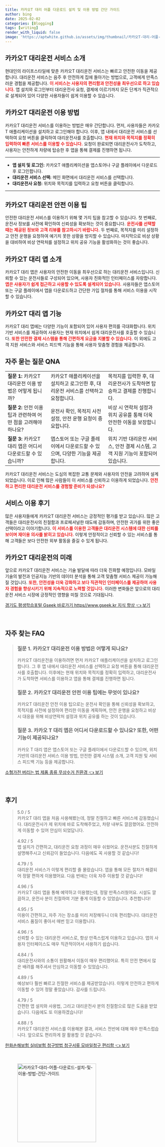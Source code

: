 ```yaml
---
title: 카카오T 대리 어플 다운로드 설치 및 이용 방법 간단 가이드
author: bing
date: 2025-02-02
categories: [Blogging]
tags: [writing]
render_with_liquid: false
image: 'https://aptwhite.github.io/assets/img/thumbnail/카카오T-대리-어플-다운로드-설치-및-이용-방법-간단-가이드.webp'
---
```



<h2 id='카카오T_대리운전_서비스_소개'>카카오T 대리운전 서비스 소개</h2>

<p>현대인의 라이프스타일에 맞춘 카카오T 대리운전 서비스는 빠르고 안전한 이동을 제공합니다. 대리운전 서비스는 음주 후 안전하게 집에 돌아가는 방법으로, 고객에게 만족스러운 경험을 제공합니다. <b><span style="color: #ee2323;">이 서비스는 사용자의 편리함과 안전성을 최우선으로 하고 있습니다.</span></b> 앱 설치와 로그인부터 대리운전사 요청, 결제에 이르기까지 모든 단계가 직관적으로 설계되어 있어 다양한 사용자들이 쉽게 이용할 수 있습니다.</p>

<h2 id='카카오T_대리운전_이용_방법'>카카오T 대리운전 이용 방법</h2>

<p>카카오T 대리운전 서비스를 이용하는 방법은 매우 간단합니다. 먼저, 사용자들은 카카오T 애플리케이션을 설치하고 로그인해야 합니다. 이후, 앱 내에서 대리운전 서비스를 선택하여 요청 버튼을 클릭하여 대리운전사를 호출합니다. <b><span style="color: #ee2323;">현재 위치와 목적지를 정확히 입력하여 빠른 서비스를 이용할 수 있습니다.</span></b> 요청이 완료되면 대리운전사가 도착하고, 사용자는 안전하게 차량에 탑승한 후 앱을 통해 결제를 진행하면 됩니다.</p>

<hr />

<ul>
    <li><b>앱 설치 및 로그인:</b> 카카오T 애플리케이션을 앱스토어나 구글 플레이에서 다운로드 후 로그인합니다.</li>
    <li><b>대리운전 서비스 선택:</b> 메인 화면에서 대리운전 서비스를 선택합니다.</li>
    <li><b>대리운전사 요청:</b> 위치와 목적지를 입력하고 요청 버튼을 클릭합니다.</li>
</ul>

<hr />

<h2 id='카카오T_대리운전_안전_이용_팁'>카카오T 대리운전 안전 이용 팁</h2>

<p>안전한 대리운전 서비스를 이용하기 위해 몇 가지 팁을 참고할 수 있습니다. 첫 번째로, 운전사 정보를 사전에 확인하여 신뢰성을 확보하는 것이 중요합니다. <b><span style="color: #ee2323;">운전사를 선택할 때는 제공된 정보와 고객 리뷰를 참고하시기 바랍니다.</span></b> 두 번째로, 목적지를 미리 설정하고 안전 운행을 요청하여 예기치 못한 상황을 방지할 수 있습니다. 마지막으로 비상 상황을 대비하여 비상 연락처를 설정하고 위치 공유 기능을 활성화하는 것이 좋습니다.</p>

<h2 id='카카오T_대리앱_소개'>카카오T 대리 앱 소개</h2>

<p>카카오T 대리 앱은 사용자의 안전한 이동을 최우선으로 하는 대리운전 서비스입니다. 신뢰할 수 있는 운전사들로 구성되어 있으며, 사용자 친화적인 인터페이스를 자랑합니다. <b><span style="color: #ee2323;">앱은 사용자가 쉽게 접근하고 사용할 수 있도록 설계되어 있습니다.</span></b> 사용자들은 앱스토어 또는 구글 플레이에서 앱을 다운로드하고 간단한 가입 절차를 통해 서비스 이용을 시작할 수 있습니다.</p>

<h2 id='카카오T_대리_앱_기능'>카카오T 대리 앱 기능</h2>

<p>카카오T 대리 앱에는 다양한 기능이 포함되어 있어 사용자 편의를 극대화합니다. 위치 기반 서비스를 제공하여 사용자는 현재 위치에서 쉽게 대리운전사를 호출할 수 있습니다. <b><span style="color: #ee2323;">또한 안전한 결제 시스템을 통해 간편하게 요금을 지불할 수 있습니다.</span></b> 이 외에도 고객 지원 서비스와 서비스 피드백 기능을 통해 사용자 맞춤형 경험을 제공합니다.</p>

<h2 id='자주_묻는_질문_QNA'>자주 묻는 질문 QNA</h2>

<table>
    <tr>
        <td><b>질문 1:</b> 카카오T 대리운전 이용 방법은 어떻게 됩니까?</td>
        <td>카카오T 애플리케이션을 설치하고 로그인한 후, 대리운전 서비스를 선택하고 요청합니다.</td>
        <td>목적지를 입력한 후, 대리운전사가 도착하면 탑승하고 결제를 진행합니다.</td>
    </tr>
    <tr>
        <td><b>질문 2:</b> 안전 이용 팁과 관련하여 어떤 점을 고려해야 하나요?</td>
        <td>운전사 확인, 목적지 사전 설정, 안전 운행 요청이 중요합니다.</td>
        <td>비상 시 연락처 설정과 위치 공유를 통해 더욱 안전한 이동을 보장합니다.</td>
    </tr>
    <tr>
        <td><b>질문 3:</b> 카카오T 대리 앱은 어디서 다운로드할 수 있습니까?</td>
        <td>앱스토어 또는 구글 플레이에서 다운로드할 수 있으며, 다양한 기능을 제공합니다.</td>
        <td>위치 기반 대리운전 서비스, 안전 결제 시스템, 고객 지원 기능이 포함되어 있습니다.</td>
    </tr>
</table>

<p>카카오T 대리운전 서비스는 도심의 복잡한 교통 문제와 사용자의 안전을 고려하여 설계되었습니다. 이로 인해 많은 사람들이 이 서비스를 신뢰하고 이용하게 되었습니다. <b><span style="color: #ee2323;">안전하고 편리한 대리운전 서비스를 경험할 준비가 되셨나요?</span></b></p>

<h2 id='서비스_이용_후기'>서비스 이용 후기</h2>

<p>많은 사용자들에게 카카오T 대리운전 서비스는 긍정적인 평가를 받고 있습니다. 많은 고객들은 대리운전사의 친절함과 프로페셔널한 태도에 감동하며, 안전한 귀가를 위한 좋은 선택이라고 이야기합니다. <b><span style="color: #ee2323;">이 서비스를 이용한 고객들은 대리운전 시스템에 대한 신뢰를 보이며 재이용 의사를 밝히고 있습니다.</span></b> 이렇게 안정적이고 신뢰할 수 있는 서비스를 통해 고객들은 보다 안전한 외부 활동을 즐길 수 있게 됩니다.</p>

<h2 id='카카오T_대리운전의_미래'>카카오T 대리운전의 미래</h2>

<p>앞으로 카카오T 대리운전 서비스는 기술 발달에 따라 더욱 진화할 예정입니다. 모바일 기술의 발전과 인공지능 기반의 데이터 분석을 통해 고객 맞춤형 서비스 제공이 가능해질 것입니다. <b><span style="color: #ee2323;">또한, 안전성을 더욱 강화하고 보다 직관적인 인터페이스를 제공하여 사용자 경험을 향상시키기 위해 지속적으로 노력할 것입니다.</span></b> 이러한 변화들은 앞으로의 대리운전 서비스 시장에 긍정적인 영향을 미칠 것으로 기대됩니다.</p>


<p><a class="click-button" title="경기도 평생학습포털 Gseek 바로가기 https//www.gseek.kr 지식 향상" href="https://aptwhite.github.io/posts/%EA%B2%BD%EA%B8%B0%EB%8F%84-%ED%8F%89%EC%83%9D%ED%95%99%EC%8A%B5%ED%8F%AC%ED%84%B8-Gseek-%EB%B0%94%EB%A1%9C%EA%B0%80%EA%B8%B0-httpswww.gseek.kr-%EC%A7%80%EC%8B%9D-%ED%96%A5%EC%83%81/" rel="dofollow">경기도 평생학습포털 Gseek 바로가기 https//www.gseek.kr 지식 향상 👈 보기</a></p><br>
<h2 id='자주_찾는_FAQ'>자주 찾는 FAQ</h2>
<div itemscope="" itemtype="https://schema.org/FAQPage"> 
<blockquote> 
<div itemscope="" itemprop="mainEntity" itemtype="https://schema.org/Question"> 
<h3 itemprop="name">질문 1. 카카오T 대리운전 이용 방법은 어떻게 되나요?</h3> 
<div itemscope="" itemprop="acceptedAnswer" itemtype="https://schema.org/Answer"> 
<span itemprop="text"> 
<p>카카오T 대리운전을 이용하려면 먼저 카카오T 애플리케이션을 설치하고 로그인합니다. 그 후 앱 내에서 대리운전 서비스를 선택하고 요청 버튼을 통해 대리운전사를 호출합니다. 이후에는 현재 위치와 목적지를 정확히 입력하고, 대리운전사가 도착하면 서비스를 이용하고 앱을 통해 결제를 진행하면 됩니다.</p> 
</span> 
</div> 
</div> 

<div itemscope="" itemprop="mainEntity" itemtype="https://schema.org/Question"> 
<h3 itemprop="name">질문 2. 카카오T 대리운전 안전 이용 팁에는 무엇이 있나요?</h3> 
<div itemscope="" itemprop="acceptedAnswer" itemtype="https://schema.org/Answer"> 
<span itemprop="text"> 
<p>카카오T 대리운전 안전 이용 팁으로는 운전사 확인을 통해 신뢰성을 확보하고, 목적지를 사전에 설정하여 편리한 이동을 계획하며, 안전 운행을 요청하고 비상 시 대응을 위해 비상연락처 설정과 위치 공유를 하는 것이 있습니다.</p> 
</span> 
</div> 
</div> 

<div itemscope="" itemprop="mainEntity" itemtype="https://schema.org/Question"> 
<h3 itemprop="name">질문 3. 카카오 T 대리 앱은 어디서 다운로드할 수 있나요? 또한, 어떤 기능이 제공되나요?</h3> 
<div itemscope="" itemprop="acceptedAnswer" itemtype="https://schema.org/Answer"> 
<span itemprop="text"> 
<p>카카오 T 대리 앱은 앱스토어 또는 구글 플레이에서 다운로드할 수 있으며, 위치 기반의 대리운전 서비스 이용 방법, 안전한 결제 시스템 소개, 고객 지원 및 서비스 피드백 기능 등을 제공합니다.</p> 
</span> 
</div> 
</div> 
</blockquote> 
</div>
<p><a class="click-button" title="소형가전 버리는 법 제품 종류 무상수거 친환경" href="https://aptwhite.github.io/posts/%EC%86%8C%ED%98%95%EA%B0%80%EC%A0%84-%EB%B2%84%EB%A6%AC%EB%8A%94-%EB%B2%95-%EC%A0%9C%ED%92%88-%EC%A2%85%EB%A5%98-%EB%AC%B4%EC%83%81%EC%88%98%EA%B1%B0-%EC%B9%9C%ED%99%98%EA%B2%BD/" rel="dofollow">소형가전 버리는 법 제품 종류 무상수거 친환경 👈 보기</a></p><br>
<h2 id='후기'>후기</h2>
<div itemscope itemtype="https://schema.org/Product">
  <blockquote>
  <div itemprop="review" itemscope itemtype="https://schema.org/Review">
      <div itemprop="reviewRating" itemscope itemtype="https://schema.org/Rating"> <span itemprop="ratingValue">5.0</span> / <span itemprop="bestRating">5</span> </div>
      <span itemprop="reviewBody">카카오T 대리 앱을 처음 사용해봤는데, 정말 친절하고 빠른 서비스에 감동했습니다. 대리운전사가 제 위치에 바로 도착해주었고, 차량 내부도 깔끔했어요. 안전하게 이동할 수 있어 안심이 되었답니다.</span>
  </div>
  <br>
  <div itemprop="review" itemscope itemtype="https://schema.org/Review">
      <div itemprop="reviewRating" itemscope itemtype="https://schema.org/Rating"> <span itemprop="ratingValue">4.92</span> / <span itemprop="bestRating">5</span> </div>
      <span itemprop="reviewBody">앱 설치가 간편하고, 대리운전 요청 과정이 매우 쉬웠어요. 운전사분도 친절하게 설명해주시고 신뢰감이 들었습니다. 다음에도 꼭 사용할 것 같습니다!</span>
  </div>
  <br>
  <div itemprop="review" itemscope itemtype="https://schema.org/Review">
      <div itemprop="reviewRating" itemscope itemtype="https://schema.org/Rating"> <span itemprop="ratingValue">4.79</span> / <span itemprop="bestRating">5</span> </div>
      <span itemprop="reviewBody">대리운전 서비스가 이렇게 편리할 줄 몰랐습니다. 앱을 통해 모든 절차가 해결되어 정말 편하게 이용했어요. 다음 번에는 더욱 자주 이용할 것 같습니다!</span>
  </div>
  <br>
  <div itemprop="review" itemscope itemtype="https://schema.org/Review">
      <div itemprop="reviewRating" itemscope itemtype="https://schema.org/Rating"> <span itemprop="ratingValue">4.96</span> / <span itemprop="bestRating">5</span> </div>
      <span itemprop="reviewBody">카카오T 대리 앱을 통해 예약하고 이용했는데, 정말 만족스러웠어요. 시설도 깔끔하고, 운전사 분이 친절하여 기분 좋게 이동할 수 있었습니다. 추천합니다!</span>
  </div>
  <br>
  <div itemprop="review" itemscope itemtype="https://schema.org/Review">
      <div itemprop="reviewRating" itemscope itemtype="https://schema.org/Rating"> <span itemprop="ratingValue">4.95</span> / <span itemprop="bestRating">5</span> </div>
      <span itemprop="reviewBody">이용이 간편하고, 자주 가는 장소를 미리 저장해두니 더욱 편리합니다. 대리운전 서비스 품질이 좋아서 매번 믿고 이용합니다.</span>
  </div>
  <br>
  <div itemprop="review" itemscope itemtype="https://schema.org/Review">
      <div itemprop="reviewRating" itemscope itemtype="https://schema.org/Rating"> <span itemprop="ratingValue">4.96</span> / <span itemprop="bestRating">5</span> </div>
      <span itemprop="reviewBody">신뢰할 수 있는 대리운전 서비스로, 항상 만족스럽게 이용하고 있습니다. 앱의 사용자 인터페이스도 매우 직관적이어서 사용하기 쉽습니다.</span>
  </div>
  <br>
  <div itemprop="review" itemscope itemtype="https://schema.org/Review">
      <div itemprop="reviewRating" itemscope itemtype="https://schema.org/Rating"> <span itemprop="ratingValue">4.84</span> / <span itemprop="bestRating">5</span> </div>
      <span itemprop="reviewBody">대리운전사와의 소통이 원활해서 이동이 매우 편리했어요. 특히 안전 면에서 많은 배려를 해주셔서 안심하고 이동할 수 있었습니다.</span>
  </div>
  <br>
  <div itemprop="review" itemscope itemtype="https://schema.org/Review">
      <div itemprop="reviewRating" itemscope itemtype="https://schema.org/Rating"> <span itemprop="ratingValue">4.89</span> / <span itemprop="bestRating">5</span> </div>
      <span itemprop="reviewBody">예상보다 훨씬 빠르고 친절한 서비스를 제공받았습니다. 이렇게 안전하고 편하게 이동할 수 있어 정말 좋았습니다. 감사를 드립니다.</span>
  </div>
  <br>
  <div itemprop="review" itemscope itemtype="https://schema.org/Review">
      <div itemprop="reviewRating" itemscope itemtype="https://schema.org/Rating"> <span itemprop="ratingValue">4.79</span> / <span itemprop="bestRating">5</span> </div>
      <span itemprop="reviewBody">간편한 앱 설치와 사용법, 그리고 대리운전사 분의 친절함으로 많은 도움을 받았습니다. 다음에도 또 이용하겠습니다!</span>
  </div>
  <br>
  <div itemprop="review" itemscope itemtype="https://schema.org/Review">
      <div itemprop="reviewRating" itemscope itemtype="https://schema.org/Rating"> <span itemprop="ratingValue">4.88</span> / <span itemprop="bestRating">5</span> </div>
      <span itemprop="reviewBody">카카오T 대리운전 서비스를 이용해본 결과, 서비스 전반에 대해 매우 만족스럽습니다. 앞으로도 편리하게 잘 활용할 것 같습니다.</span>
  </div>
  </blockquote>
</div>
<p><a class="click-button" title="한화손해보험 실비보험 청구방법 청구서류 모바일청구 편리함" href="https://aptwhite.github.io/posts/%ED%95%9C%ED%99%94%EC%86%90%ED%95%B4%EB%B3%B4%ED%97%98-%EC%8B%A4%EB%B9%84%EB%B3%B4%ED%97%98-%EC%B2%AD%EA%B5%AC%EB%B0%A9%EB%B2%95-%EC%B2%AD%EA%B5%AC%EC%84%9C%EB%A5%98-%EB%AA%A8%EB%B0%94%EC%9D%BC%EC%B2%AD%EA%B5%AC-%ED%8E%B8%EB%A6%AC%ED%95%A8/" rel="dofollow">한화손해보험 실비보험 청구방법 청구서류 모바일청구 편리함 👈 보기</a></p><br>
<figure class="image"><img src="https://aptwhite.github.io/assets/img/thumbnail/카카오T-대리-어플-다운로드-설치-및-이용-방법-간단-가이드.webp" alt="카카오T-대리-어플-다운로드-설치-및-이용-방법-간단-가이드" width="256" height="256"></figure>